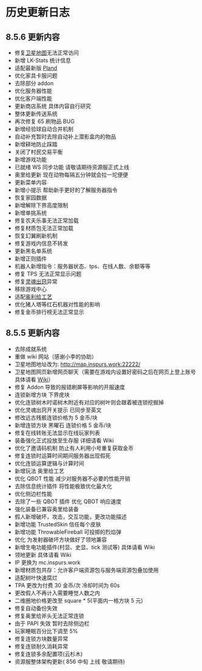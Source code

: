 # 历史更新日志

## 8.5.6 更新内容

- 修复[卫星地图](http://map.inspurs.work:22222/)无法正常访问
- 新增 LK-Stats 统计信息
- 适配最新版 [Pland](/plugins/pland.md)
- 优化家具卡服问题
- 去除部分 addon
- 优化服务器性能
- 优化客户端性能
- 更新商店系统 具体内容自行研究
- 整体更新传送系统
- 再次修复 65 刷物品 BUG
- 新增经验球自动合并机制
- 自动补充暂时去除自动补上潜影盒内的物品
- 新增耕地防止踩踏
- 关闭了村民交易平衡
- 新增游戏功能
- 已就绪 WS 同步功能 请敬请期待资源服正式上线
- 奥里给更新 现在动物每隔五分钟就会拉一坨便便
- 更新菜单内容
- 新增小提示 帮助新手更好的了解服务器指令
- 恢复家园数据
- 新增解除下界高度限制
- 新增单挑系统
- 修复农夫乐事无法正常加载
- 修复材质包无法正常加载
- 恢复幻翼刷新机制
- 修复游戏内信息不转发
- 更新黑名单系统
- 新增正则插件
- 机器人新增指令：服务器状态、tps、在线人数、余额等等
- 修复 TPS 无法正常显示问题
- 修复[灵魂出窍](/plugins/fc.md)异常
- 移除游戏中心
- 适配[奥利给工艺](/plugins/alg.html)
- 优化猪人塔等红石机器对性能的影响
- 修复金币排行榜无法正常显示

## 8.5.5 更新内容

- 去除成就系统
- 重做 wiki 网站（感谢小李的协助）
- 卫星地图地址改为: http://map.inspurs.work:22222/
- 卫星地图网页新增网页聊天（需要在游戏内设置好密码之后在网页上登上账号具体请看 [Wiki](/plugins/bdslm.html)）
- 修复 Addon 导致的报错刷屏等影响的开服速度
- 连锁新增方块 下界疣块
- 优化连锁树木时诺树木附近有对应的树叶则会跟着被连锁挖掘掉
- 优化灵魂出窍开关提示 已同步至英文
- 修改远古残骸连锁价格为 5 金币/块
- 新增连锁方块 黑曜石 连锁价格 5 金币/块
- 修复在线转账无法显示在线玩家列表
- 装备强化正式投放至生存服 详细请看 Wiki
- 优化了邀请码机制 防止有人利用小号重复获取金币
- 修复连锁时运算时间期间服务器出现假死
- 优化连锁运算逻辑与计算时间
- 新增玩法 奥里给工艺
- 优化 QBOT 性能 减少对服务器不必要的性能开销
- 去除信息统计插件 将性能极致优化最大化
- 优化侧边栏性能
- 去除了一些 QBOT 插件 优化 QBOT 响应速度
- 强化装备已兼容奥里给装备
- 假人新增破坏，攻击，交互功能，更改功能描述
- 新增功能 TrustedSkin 信任每个皮肤
- 新增功能 ThrowableFireball 可投掷的烈焰弹
- 优化 为发射器破坏方块做好了领地兼容
- 新增生电功能插件(村显、史显、tick 测试等) 具体请看 Wiki
- 领地更新 具体请看 Wiki
- IP 更换为 mc.inspurs.work
- 新增材质包共存：允许客户端资源包与服务端资源包叠加使用
- 适配树叶快速腐烂
- TPA 更改为付费 30 金币/次 冷却时间为 60s
- 更改假人不再计入需要睡觉人数之内
- 二维圈地价格更改至 square \* 5(平面内一格方块 5 元)
- 修复自动备份失效
- 修复奥里给斧头无法正常连锁
- 由于 PAPI 失效 暂时去除侧边栏
- 玩家睡眠百分比下调至 5%
- 修复连锁方块数量异常
- 修复连锁耐久消耗异常
- 修复连锁多余配置项(云杉木)
- 资源服整体架构更新( 856 中旬 上线 敬请期待)

